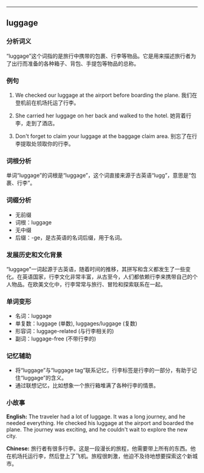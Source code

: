 
---------------
## luggage
### 分析词义
“luggage”这个词指的是旅行中携带的包裹、行李等物品。它是用来描述旅行者为了出行而准备的各种箱子、背包、手提包等物品的总称。

### 例句
1. We checked our luggage at the airport before boarding the plane.
   我们在登机前在机场托运了行李。

2. She carried her luggage on her back and walked to the hotel.
   她背着行李，走到了酒店。

3. Don't forget to claim your luggage at the baggage claim area.
   别忘了在行李提取处领取你的行李。

### 词根分析
单词“luggage”的词根是“luggage”，这个词直接来源于古英语“lugg”，意思是“包裹、行李”。

### 词缀分析
- 无前缀
- 词根：luggage
- 无中缀
- 后缀：-ge，是古英语的名词后缀，用于名词。

### 发展历史和文化背景
“luggage”一词起源于古英语，随着时间的推移，其拼写和含义都发生了一些变化。在英语国家，行李文化非常丰富，从古至今，人们都依赖行李来携带自己的个人物品。在欧美文化中，行李常常与旅行、冒险和探索联系在一起。

### 单词变形
- 名词：luggage
- 单复数：luggage (单数), luggages/luggage (复数)
- 形容词：luggage-related (与行李相关的)
- 副词：luggage-free (不带行李的)

### 记忆辅助
- 将“luggage”与“luggage tag”联系记忆，行李标签是行李的一部分，有助于记住“luggage”的含义。
- 通过联想记忆，比如想象一个旅行箱堆满了各种行李的情景。

### 小故事
**English:**
The traveler had a lot of luggage. It was a long journey, and he needed everything. He checked his luggage at the airport and boarded the plane. The journey was exciting, and he couldn't wait to explore the new city.

**Chinese:**
旅行者有很多行李。这是一段漫长的旅程，他需要带上所有的东西。他在机场托运行李，然后登上了飞机。旅程很刺激，他迫不及待地想要探索这个新城市。

